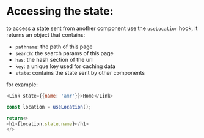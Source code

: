 # Accessing the state:

to access a state sent from another component use the `useLocation` hook, it returns an object that contains:

- `pathname`: the path of this page
- `search`: the search params of this page
- `has`: the hash section of the url
- `key`: a unique key used for caching data
- `state`: contains the state sent by other components

for example:
```javascript
<Link state={{name: 'amr'}}>Home</Link>
```

```javascript
const location = useLocation();

return<>
<h1>{location.state.name}</h1>
</>
```
